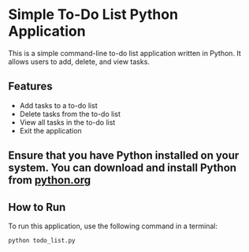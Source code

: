 # Simple To-Do List Python Application

This is a simple command-line to-do list application written in Python. It allows users to add, delete, and view tasks.

## Features
- Add tasks to a to-do list
- Delete tasks from the to-do list
- View all tasks in the to-do list
- Exit the application

## Ensure that you have Python installed on your system. You can download and install Python from [python.org](https://python.org)

## How to Run
To run this application, use the following command in a terminal: 
```bash
python todo_list.py
```

